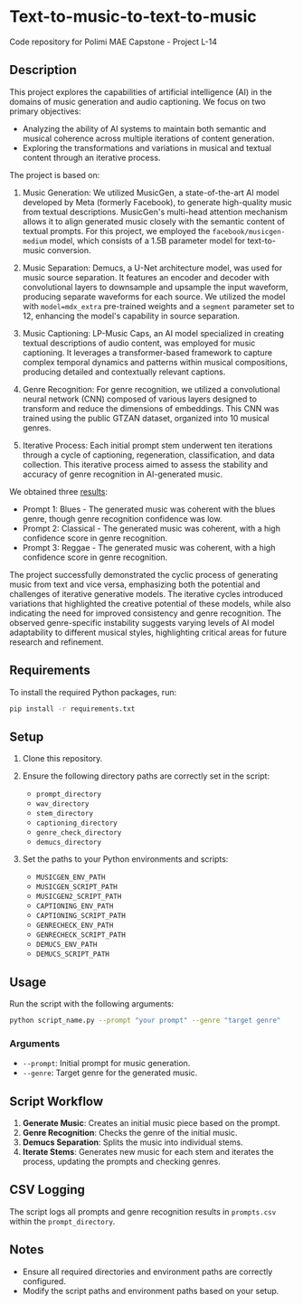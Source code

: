 # Text-to-music-to-text-to-music

Code repository for Polimi MAE Capstone - Project L-14 

## Description
This project explores the capabilities of artificial intelligence (AI) in the domains of music generation and audio captioning. We focus on two primary objectives:
- Analyzing the ability of AI systems to maintain both semantic and musical coherence across multiple iterations of content generation.
- Exploring the transformations and variations in musical and textual content through an iterative process.

The project is based on:

1. Music Generation: We utilized MusicGen, a state-of-the-art AI model developed by Meta (formerly Facebook), to generate high-quality music from textual descriptions. MusicGen's multi-head attention mechanism allows it to align generated music closely with the semantic content of textual prompts. For this project, we employed the `facebook/musicgen-medium` model, which consists of a 1.5B parameter model for text-to-music conversion.

2. Music Separation: Demucs, a U-Net architecture model, was used for music source separation. It features an encoder and decoder with convolutional layers to downsample and upsample the input waveform, producing separate waveforms for each source. We utilized the model with `model=mdx_extra` pre-trained weights and a `segment` parameter set to 12, enhancing the model's capability in source separation.

3. Music Captioning: LP-Music Caps, an AI model specialized in creating textual descriptions of audio content, was employed for music captioning. It leverages a transformer-based framework to capture complex temporal dynamics and patterns within musical compositions, producing detailed and contextually relevant captions.

4. Genre Recognition: For genre recognition, we utilized a convolutional neural network (CNN) composed of various layers designed to transform and reduce the dimensions of embeddings. This CNN was trained using the public GTZAN dataset, organized into 10 musical genres.

5. Iterative Process: Each initial prompt stem underwent ten iterations through a cycle of captioning, regeneration, classification, and data collection. This iterative process aimed to assess the stability and accuracy of genre recognition in AI-generated music.

We obtained three [results](https://steffriend.github.io/Text-to-music-to-text-to-music/):
- Prompt 1: Blues - The generated music was coherent with the blues genre, though genre recognition confidence was low.
- Prompt 2: Classical - The generated music was coherent, with a high confidence score in genre recognition.
- Prompt 3: Reggae - The generated music was coherent, with a high confidence score in genre recognition.


The project successfully demonstrated the cyclic process of generating music from text and vice versa, emphasizing both the potential and challenges of iterative generative models. The iterative cycles introduced variations that highlighted the creative potential of these models, while also indicating the need for improved consistency and genre recognition. The observed genre-specific instability suggests varying levels of AI model adaptability to different musical styles, highlighting critical areas for future research and refinement.

## Requirements

To install the required Python packages, run:

```bash
pip install -r requirements.txt
```

## Setup

1. Clone this repository.
2. Ensure the following directory paths are correctly set in the script:
   - `prompt_directory`
   - `wav_directory`
   - `stem_directory`
   - `captioning_directory`
   - `genre_check_directory`
   - `demucs_directory`

3. Set the paths to your Python environments and scripts:
   - `MUSICGEN_ENV_PATH`
   - `MUSICGEN_SCRIPT_PATH`
   - `MUSICGEN2_SCRIPT_PATH`
   - `CAPTIONING_ENV_PATH`
   - `CAPTIONING_SCRIPT_PATH`
   - `GENRECHECK_ENV_PATH`
   - `GENRECHECK_SCRIPT_PATH`
   - `DEMUCS_ENV_PATH`
   - `DEMUCS_SCRIPT_PATH`

## Usage

Run the script with the following arguments:

```bash
python script_name.py --prompt "your prompt" --genre "target genre"
```

### Arguments

- `--prompt`: Initial prompt for music generation.
- `--genre`: Target genre for the generated music.

## Script Workflow

1. **Generate Music**: Creates an initial music piece based on the prompt.
2. **Genre Recognition**: Checks the genre of the initial music.
3. **Demucs Separation**: Splits the music into individual stems.
4. **Iterate Stems**: Generates new music for each stem and iterates the process, updating the prompts and checking genres.

## CSV Logging

The script logs all prompts and genre recognition results in `prompts.csv` within the `prompt_directory`.

## Notes

- Ensure all required directories and environment paths are correctly configured.
- Modify the script paths and environment paths based on your setup.
